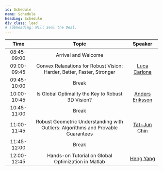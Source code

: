 ```yaml
---
id: Schedule
name: Schedule
heading: Schedule
div_class: lead
# subheading: Will Seal the Deal.
---
```


| Time   |      Topic      |  Speaker |
|:-----------:|:-----------------------------------------------------:|:------:|
| 08:45-09:00 |  Arrival and Welcome |  |
| 09:00-09:45 |  Convex Relaxations for Robust Vision: Harder, Better, Faster, Stronger  | [Luca Carlone](https://lucacarlone.mit.edu) |
| 09:45-10:00 | Break | |
| 10:00-10:45 | Is Global Optimality the Key to Robust 3D Vision? | [Anders Eriksson](http://aeriksson.net) |
| 10:45-11:00 | Break |   |
| 11:00-11:45 | Robust Geometric Understanding with Outliers: Algorithms and Provable Guarantees |  [Tat-Jun Chin](https://cs.adelaide.edu.au/~tjchin/doku.php)  |
| 11:45-12:00 | Break | |
| 12:00-12:45 | Hands-on Tutorial on Global Optimization in Matlab | [Heng Yang](https://hankyang.mit.edu) |